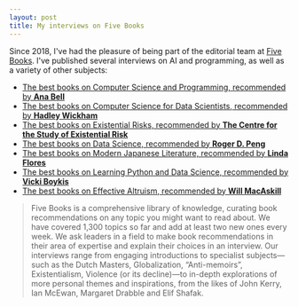 ```yaml
---
layout: post
title: My interviews on Five Books
---
```


Since 2018, I've had the pleasure of being part of the editorial team at [Five Books](https://www.fivebooks.com). I've published several interviews on AI and programming, as well as a variety of other subjects:

* [The best books on Computer Science and Programming, recommended by **Ana Bell**](https://fivebooks.com/best-books/programming-computer-science-ana-bell/)
* [The best books on Computer Science for Data Scientists, recommended by **Hadley Wickham**](https://fivebooks.com/best-books/computer-science-data-science-hadley-wickham/)
* [The best books on Existential Risks, recommended by **The Centre for the Study of Existential Risk**](https://fivebooks.com/best-books/existential-risks-cambridge-cser/)
* [The best books on Data Science, recommended by **Roger D. Peng**](https://fivebooks.com/best-books/data-science-roger-peng/)
* [The best books on Modern Japanese Literature, recommended by **Linda Flores**](https://fivebooks.com/best-books/modern-japanese-literature-linda-flores/)
* [The best books on Learning Python and Data Science, recommended by **Vicki Boykis**](https://fivebooks.com/best-books/learning-python-and-data-science-vicki-boykis/)
* [The best books on Effective Altruism, recommended by **Will MacAskill**](https://fivebooks.com/best-books/effective-altruism-will-macaskill/)

> Five Books is a comprehensive library of knowledge, curating book recommendations on any topic you might want to read about. We have covered 1,300 topics so far and add at least two new ones every week. We ask leaders in a field to make book recommendations in their area of expertise and explain their choices in an interview. Our interviews range from engaging introductions to specialist subjects—such as the Dutch Masters, Globalization, “Anti-memoirs”, Existentialism, Violence (or its decline)—to in-depth explorations of more personal themes and inspirations, from the likes of John Kerry, Ian McEwan, Margaret Drabble and Elif Shafak.
